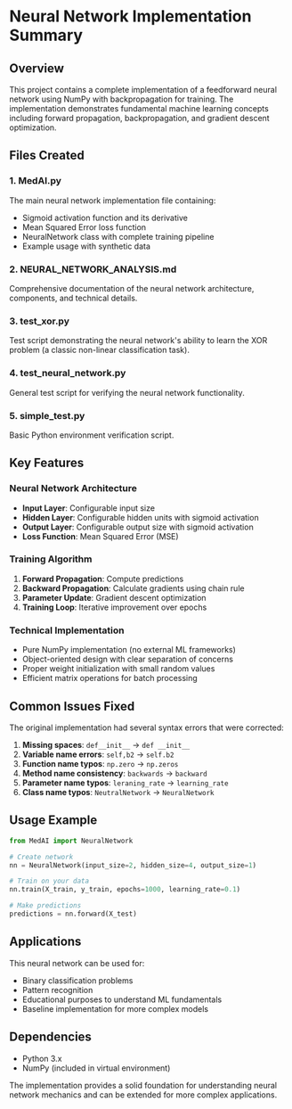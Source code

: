 # Neural Network Implementation Summary

## Overview
This project contains a complete implementation of a feedforward neural network using NumPy with backpropagation for training. The implementation demonstrates fundamental machine learning concepts including forward propagation, backpropagation, and gradient descent optimization.

## Files Created

### 1. MedAI.py
The main neural network implementation file containing:
- Sigmoid activation function and its derivative
- Mean Squared Error loss function
- NeuralNetwork class with complete training pipeline
- Example usage with synthetic data

### 2. NEURAL_NETWORK_ANALYSIS.md
Comprehensive documentation of the neural network architecture, components, and technical details.

### 3. test_xor.py
Test script demonstrating the neural network's ability to learn the XOR problem (a classic non-linear classification task).

### 4. test_neural_network.py
General test script for verifying the neural network functionality.

### 5. simple_test.py
Basic Python environment verification script.

## Key Features

### Neural Network Architecture
- **Input Layer**: Configurable input size
- **Hidden Layer**: Configurable hidden units with sigmoid activation
- **Output Layer**: Configurable output size with sigmoid activation
- **Loss Function**: Mean Squared Error (MSE)

### Training Algorithm
1. **Forward Propagation**: Compute predictions
2. **Backward Propagation**: Calculate gradients using chain rule
3. **Parameter Update**: Gradient descent optimization
4. **Training Loop**: Iterative improvement over epochs

### Technical Implementation
- Pure NumPy implementation (no external ML frameworks)
- Object-oriented design with clear separation of concerns
- Proper weight initialization with small random values
- Efficient matrix operations for batch processing

## Common Issues Fixed

The original implementation had several syntax errors that were corrected:

1. **Missing spaces**: `def__init__` → `def __init__`
2. **Variable name errors**: `self,b2` → `self.b2`
3. **Function name typos**: `np.zero` → `np.zeros`
4. **Method name consistency**: `backwards` → `backward`
5. **Parameter name typos**: `leraning_rate` → `learning_rate`
6. **Class name typos**: `NeutralNetwork` → `NeuralNetwork`

## Usage Example

```python
from MedAI import NeuralNetwork

# Create network
nn = NeuralNetwork(input_size=2, hidden_size=4, output_size=1)

# Train on your data
nn.train(X_train, y_train, epochs=1000, learning_rate=0.1)

# Make predictions
predictions = nn.forward(X_test)
```

## Applications
This neural network can be used for:
- Binary classification problems
- Pattern recognition
- Educational purposes to understand ML fundamentals
- Baseline implementation for more complex models

## Dependencies
- Python 3.x
- NumPy (included in virtual environment)

The implementation provides a solid foundation for understanding neural network mechanics and can be extended for more complex applications.
